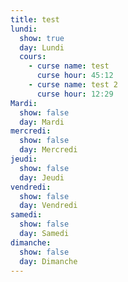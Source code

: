 ```yaml
---
title: test
lundi:
  show: true
  day: Lundi
  cours:
    - curse name: test
      curse hour: 45:12
    - curse name: test 2
      curse hour: 12:29
Mardi:
  show: false
  day: Mardi
mercredi:
  show: false
  day: Mercredi
jeudi:
  show: false
  day: Jeudi
vendredi:
  show: false
  day: Vendredi
samedi:
  show: false
  day: Samedi
dimanche:
  show: false
  day: Dimanche
---
```

